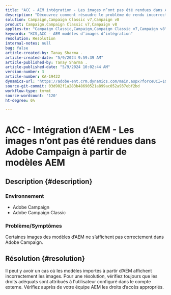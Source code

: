 ```yaml
---
title: "ACC - AEM intégration - Les images n’ont pas été rendues dans Adobe Campaign à partir de modèles AEM"
description: "Découvrez comment résoudre le problème de rendu incorrect de quelques images provenant de modèles Adobe Experience Manager (AEM) dans Adobe Campaign."
solution: Campaign,Campaign Classic v7,Campaign v8
product: Campaign,Campaign Classic v7,Campaign v8
applies-to: "Campaign Classic,Campaign,Campaign Classic v7,Campaign v8"
keywords: "KCS,ACC - AEM modèles d’images d’intégration"
resolution: Resolution
internal-notes: null
bug: false
article-created-by: Tanay Sharma .
article-created-date: "5/9/2024 9:59:39 AM"
article-published-by: Tanay Sharma .
article-published-date: "5/9/2024 10:02:44 AM"
version-number: 3
article-number: KA-19422
dynamics-url: "https://adobe-ent.crm.dynamics.com/main.aspx?forceUCI=1&pagetype=entityrecord&etn=knowledgearticle&id=99102ad9-ea0d-ef11-9f8a-6045bd0201f5"
source-git-commit: 03d902f1a283b48690521a899ac052a937ebf2bd
workflow-type: tm+mt
source-wordcount: '120'
ht-degree: 6%

---
```


# ACC - Intégration d’AEM - Les images n’ont pas été rendues dans Adobe Campaign à partir de modèles AEM

## Description {#description}


### Environnement

- Adobe Campaign
- Adobe Campaign Classic


### Problème/Symptômes

Certaines images des modèles d’AEM ne s’affichent pas correctement dans Adobe Campaign.


## Résolution {#resolution}


Il peut y avoir un cas où les modèles importés à partir d’AEM affichent incorrectement les images. Pour une résolution, vérifiez toujours que les droits adéquats sont attribués à l&#39;utilisateur configuré dans le compte externe. Vérifiez auprès de votre équipe AEM les droits d’accès appropriés.
